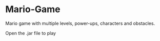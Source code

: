 # Mario-Game
Mario game with multiple levels, power-ups, characters and obstacles.

Open the .jar file to play
